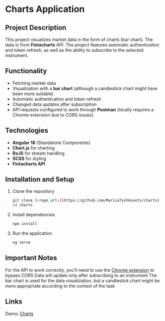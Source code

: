 # Charts Application  

## Project Description  
This project visualizes market data in the form of charts (bar chart). The data is from **Fintacharts** API. The project features automatic authentication and token refresh, as well as the ability to subscribe to the selected instrument.  

## Functionality  
- Fetching market data  
- Visualization with a **bar chart** (although a candlestick chart might have been more suitable)  
- Automatic authentication and token refresh  
- Changed data updates after subscription  
- API requests configured to work through **Postman** (locally requires a Chrome extension due to CORS issues)  

## Technologies  
- **Angular 18** (Standalone Components)  
- **Chart.js** for charting  
- **RxJS** for stream handling  
- **SCSS** for styling  
- **Fintacharts API**  

## Installation and Setup  
1. Clone the repository  
   ```sh
   git clone [<repo_url>](https://github.com/MariiaTyshkovets/charts)
   cd charts
2. Install dependencies
   ```sh
   npm install
3. Run the application
   ```sh
   ng serve

## Important Notes
For the API to work correctly, you'll need to use the [Chrome extension](https://chromewebstore.google.com/detail/moesif-origincors-changer/digfbfaphojjndkpccljibejjbppifbc) to bypass CORS
Data will update only after subscribing to an instrument
The bar chart is used for the data visualization, but a candlestick chart might be more appropriate according to the context of the task

## Links
Demo: [Charts](https://mariiatyshkovets.github.io/charts/)
